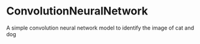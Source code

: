 # ConvolutionNeuralNetwork
A simple convolution neural network model
to identify the image of  cat and dog
